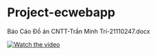 # Project-ecwebapp
Báo Cáo Đồ án CNTT-Trần Minh Trí-21110247.docx


[![Watch the video](https://i.stack.imgur.com/Vp2cE.png)](https://clipchamp.com/watch/7chSLgiS2AY)

